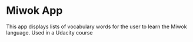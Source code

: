 Miwok App
===================================

This app displays lists of vocabulary words for the user to learn the Miwok language.
Used in a Udacity course
